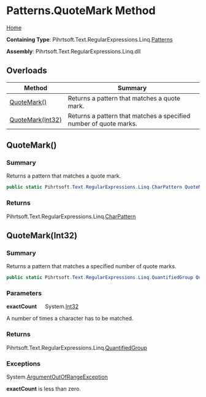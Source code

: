# Patterns\.QuoteMark Method

[Home](../../../../../../README.md)

**Containing Type**: Pihrtsoft\.Text\.RegularExpressions\.Linq\.[Patterns](../README.md)

**Assembly**: Pihrtsoft\.Text\.RegularExpressions\.Linq\.dll

## Overloads

| Method | Summary |
| ------ | ------- |
| [QuoteMark()](#Pihrtsoft_Text_RegularExpressions_Linq_Patterns_QuoteMark) | Returns a pattern that matches a quote mark\. |
| [QuoteMark(Int32)](#Pihrtsoft_Text_RegularExpressions_Linq_Patterns_QuoteMark_System_Int32_) | Returns a pattern that matches a specified number of quote marks\. |

## QuoteMark\(\) <a name="Pihrtsoft_Text_RegularExpressions_Linq_Patterns_QuoteMark"></a>

### Summary

Returns a pattern that matches a quote mark\.

```csharp
public static Pihrtsoft.Text.RegularExpressions.Linq.CharPattern QuoteMark()
```

### Returns

Pihrtsoft\.Text\.RegularExpressions\.Linq\.[CharPattern](../../CharPattern/README.md)

## QuoteMark\(Int32\) <a name="Pihrtsoft_Text_RegularExpressions_Linq_Patterns_QuoteMark_System_Int32_"></a>

### Summary

Returns a pattern that matches a specified number of quote marks\.

```csharp
public static Pihrtsoft.Text.RegularExpressions.Linq.QuantifiedGroup QuoteMark(int exactCount)
```

### Parameters

**exactCount** &emsp; System\.[Int32](https://docs.microsoft.com/en-us/dotnet/api/system.int32)

A number of times a character has to be matched\.

### Returns

Pihrtsoft\.Text\.RegularExpressions\.Linq\.[QuantifiedGroup](../../QuantifiedGroup/README.md)

### Exceptions

System\.[ArgumentOutOfRangeException](https://docs.microsoft.com/en-us/dotnet/api/system.argumentoutofrangeexception)

**exactCount** is less than zero\.

